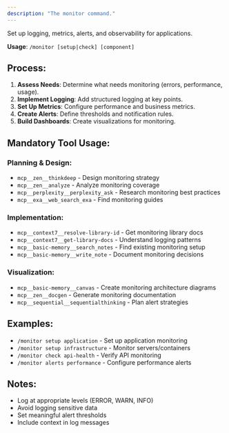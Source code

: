 ```yaml
---
description: "The monitor command."
---
```


Set up logging, metrics, alerts, and observability for applications.

**Usage**: `/monitor [setup|check] [component]`

## Process:
1. **Assess Needs**: Determine what needs monitoring (errors, performance, usage).
2. **Implement Logging**: Add structured logging at key points.
3. **Set Up Metrics**: Configure performance and business metrics.
4. **Create Alerts**: Define thresholds and notification rules.
5. **Build Dashboards**: Create visualizations for monitoring.

## Mandatory Tool Usage:

### Planning & Design:
- `mcp__zen__thinkdeep` - Design monitoring strategy
- `mcp__zen__analyze` - Analyze monitoring coverage
- `mcp__perplexity__perplexity_ask` - Research monitoring best practices
- `mcp__exa__web_search_exa` - Find monitoring guides

### Implementation:
- `mcp__context7__resolve-library-id` - Get monitoring library docs
- `mcp__context7__get-library-docs` - Understand logging patterns
- `mcp__basic-memory__search_notes` - Find existing monitoring setup
- `mcp__basic-memory__write_note` - Document monitoring decisions

### Visualization:
- `mcp__basic-memory__canvas` - Create monitoring architecture diagrams
- `mcp__zen__docgen` - Generate monitoring documentation
- `mcp__sequential__sequentialthinking` - Plan alert strategies

## Examples:
- `/monitor setup application` - Set up application monitoring
- `/monitor setup infrastructure` - Monitor servers/containers
- `/monitor check api-health` - Verify API monitoring
- `/monitor alerts performance` - Configure performance alerts

## Notes:
- Log at appropriate levels (ERROR, WARN, INFO)
- Avoid logging sensitive data
- Set meaningful alert thresholds
- Include context in log messages